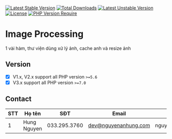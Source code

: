 [![Latest Stable Version](http://poser.pugx.org/nguyenanhung/image/v)](https://packagist.org/packages/nguyenanhung/image) [![Total Downloads](http://poser.pugx.org/nguyenanhung/image/downloads)](https://packagist.org/packages/nguyenanhung/image) [![Latest Unstable Version](http://poser.pugx.org/nguyenanhung/image/v/unstable)](https://packagist.org/packages/nguyenanhung/image) [![License](http://poser.pugx.org/nguyenanhung/image/license)](https://packagist.org/packages/nguyenanhung/image) [![PHP Version Require](http://poser.pugx.org/nguyenanhung/image/require/php)](https://packagist.org/packages/nguyenanhung/image)

# Image Processing

1 vài hàm, thư viện dùng xử lý ảnh, cache anh và resize ảnh

## Version

- [x] V1.x, V2.x support all PHP version `>=5.6`
- [x] V3.x support all PHP version `>=7.0`

## Contact

| STT  | Họ tên         | SĐT           | Email           | Skype            |
| ---- | -------------- | ------------- | --------------- | ---------------- |
| 1    | Hung Nguyen | 033.295.3760 | dev@nguyenanhung.com | nguyenanhung5891 |
